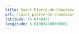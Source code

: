 ```yaml
---
title: Saint-Pierre-de-Chandieu
url: /saint-pierre-de-chandieu/
latitude: 45.6446435
longitude: 5.010034500000001
---
```


